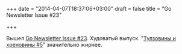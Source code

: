 +++
date = "2014-04-07T18:37:06+03:00"
draft = false
title = "Go Newsletter Issue #23"

+++

<p>Вышел&nbsp;<a href="http://www.golangweekly.com/archive/go-newsletter-issue-23/">Go Newsletter Issue #23</a>. Худоватый выпуск. &quot;<a href="http://4gophers.com/article/tulzoviny-i-hrenoviny-5">Тулзовины и хреновины #5</a>&quot; значительно жирнее.</p>

